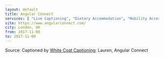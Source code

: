 ```yaml
---
layout: default
title: Angular Connect
services: [ "Live Captioning", "Dietary Accommodation", "Mobility Access", "Quiet/Rest Area" ]
site: https://www.angularconnect.com/
city: London, UK
from: 2017-11-08
to: 2017-11-09
---
```


Source: Captioned by [White Coat Captioning](http://www.whitecoatcaptioning.com/); Lauren, Angular Connect
